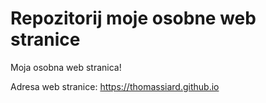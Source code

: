 # Repozitorij moje osobne web stranice

Moja osobna web stranica!

Adresa web stranice: https://thomassiard.github.io
